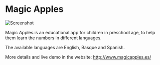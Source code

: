 # Magic Apples

![Screenshot](http://www.magicapples.es/img/iscreenshot.jpg)

Magic Apples is an educational app for children in preschool age, to help them learn the numbers in different languages.

The available languages are English, Basque and Spanish.

More details and live demo in the website: http://www.magicapples.es/
